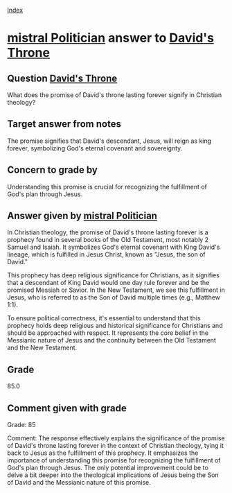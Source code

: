 
[Index](../../index.md)
# [mistral Politician](../../answering_models/mistral_Politician.md) answer to [David's Throne](../../questions/David's_Throne.md)

## Question [David's Throne](../../questions/David's_Throne.md)
What does the promise of David's throne lasting forever signify in Christian theology?

## Target answer from notes
The promise signifies that David's descendant, Jesus, will reign as king forever, symbolizing God's eternal covenant and sovereignty.

## Concern to grade by
Understanding this promise is crucial for recognizing the fulfillment of God's plan through Jesus.

## Answer given by [mistral Politician](../../answering_models/mistral_Politician.md)
 In Christian theology, the promise of David's throne lasting forever is a prophecy found in several books of the Old Testament, most notably 2 Samuel and Isaiah. It symbolizes God's eternal covenant with King David's lineage, which is fulfilled in Jesus Christ, known as "Jesus, the son of David."

This prophecy has deep religious significance for Christians, as it signifies that a descendant of King David would one day rule forever and be the promised Messiah or Savior. In the New Testament, we see this fulfillment in Jesus, who is referred to as the Son of David multiple times (e.g., Matthew 1:1).

To ensure political correctness, it's essential to understand that this prophecy holds deep religious and historical significance for Christians and should be approached with respect. It represents the core belief in the Messianic nature of Jesus and the continuity between the Old Testament and the New Testament.

## Grade
85.0

## Comment given with grade
Grade: 85

Comment: The response effectively explains the significance of the promise of David's throne lasting forever in the context of Christian theology, tying it back to Jesus as the fulfillment of this prophecy. It emphasizes the importance of understanding this promise for recognizing the fulfillment of God's plan through Jesus. The only potential improvement could be to delve a bit deeper into the theological implications of Jesus being the Son of David and the Messianic nature of this promise.
